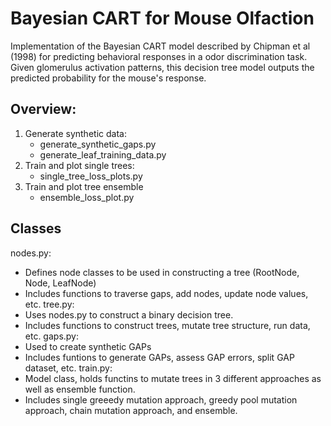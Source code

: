 # Bayesian CART for Mouse Olfaction

Implementation of the Bayesian CART model described by Chipman et al (1998) for predicting behavioral responses in a odor discrimination task. 
Given glomerulus activation patterns, this decision tree model outputs the predicted probability for the mouse's response.

## Overview:

1. Generate synthetic data:
   - generate_synthetic_gaps.py
   - generate_leaf_training_data.py
2. Train and plot single trees:
   - single_tree_loss_plots.py
3. Train and plot tree ensemble
   - ensemble_loss_plot.py
  
   
## Classes

nodes.py:
  - Defines node classes to be used in constructing a tree (RootNode, Node, LeafNode)
  - Includes functions to traverse gaps, add nodes, update node values, etc.
tree.py:
  - Uses nodes.py to construct a binary decision tree.
  - Includes functions to construct trees, mutate tree structure, run data, etc.
gaps.py:
  - Used to create synthetic GAPs
  - Includes funtions to generate GAPs, assess GAP errors, split GAP dataset, etc.
train.py:
  - Model class, holds functins to mutate trees in 3 different approaches as well as ensemble function.
  - Includes single greeedy mutation approach, greedy pool mutation approach, chain mutation approach, and ensemble. 
